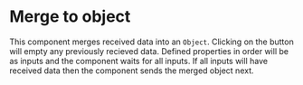 # Merge to object

This component merges received data into an `Object`. Clicking on the button will empty any previously recieved data. Defined properties in order will be as inputs and the component waits for all inputs. If all inputs will have received data then the component sends the merged object next.